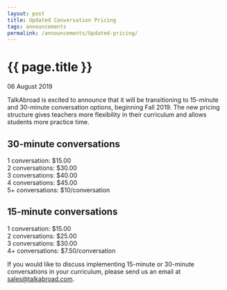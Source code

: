 ```yaml
---
layout: post
title: Updated Conversation Pricing
tags: announcements
permalink: /announcements/Updated-pricing/
---
```


# {{ page.title }}

06 August 2019

TalkAbroad is excited to announce that it will be transitioning to 15-minute and 30-minute conversation options, beginning Fall 2019. The new pricing structure gives teachers more flexibility in their curriculum and allows students more practice time.

## 30-minute conversations
1 conversation: $15.00  
2 conversations: $30.00  
3 conversations: $40.00   
4 conversations: $45.00  
5+ conversations: $10/conversation

## 15-minute conversations
1 conversation: $15.00  
2 conversations: $25.00  
3 conversations: $30.00  
4+ conversations: $7.50/conversation

If you would like to discuss implementing 15-minute or 30-minute conversations in your curriculum, please send us an email at sales@talkabroad.com.